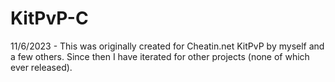 # KitPvP-C

11/6/2023 - This was originally created for Cheatin.net KitPvP by myself and a few others. Since then I have iterated for other projects (none of which ever released). 
